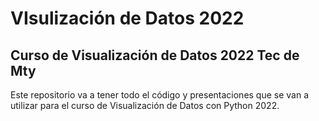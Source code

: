 # VIsulización de Datos 2022
## Curso de Visualización de Datos 2022 Tec de Mty

Este repositorio va a tener todo el código y presentaciones que se van a utilizar para el curso de Visualización de Datos con Python 2022.
